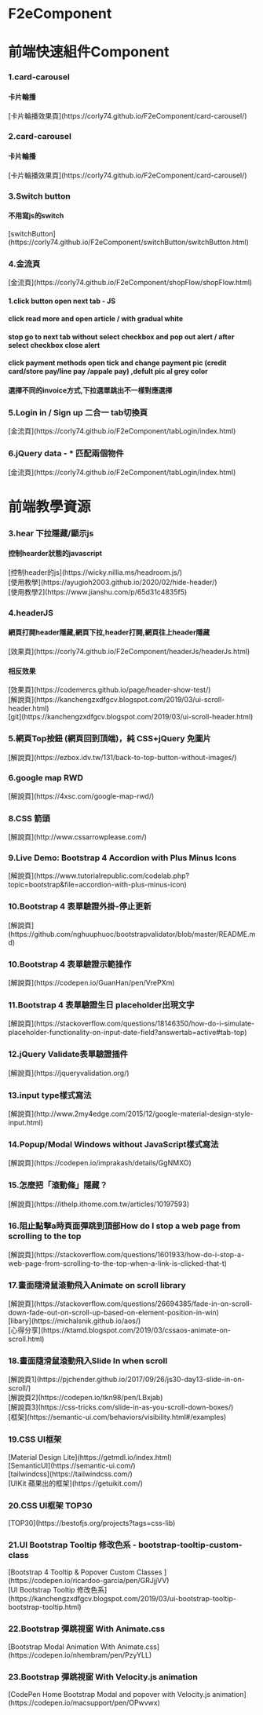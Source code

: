 # F2eComponent

<h1>前端快速組件Component</h1>


<h3>1.card-carousel</h3>
<h4>卡片輪播</h4>
[卡片輪播效果頁](https://corly74.github.io/F2eComponent/card-carousel/)


<h3>2.card-carousel</h3>
<h4>卡片輪播</h4>
[卡片輪播效果頁](https://corly74.github.io/F2eComponent/card-carousel/)


<h3>3.Switch button</h3>
<h4>不用寫js的switch</h4>
[switchButton](https://corly74.github.io/F2eComponent/switchButton/switchButton.html)

<h3>4.金流頁</h3>
[金流頁](https://corly74.github.io/F2eComponent/shopFlow/shopFlow.html)
<h4>1.click button open next tab - JS</h4>
<h4>click read more and open article / with gradual white </h4>
<h4>stop go to next tab without select checkbox and pop out alert  / after select checkbox close alert  </h4>
<h4>click payment methods open tick and change payment pic (credit card/store pay/line pay /appale pay) ,defult pic al  grey color  </h4>
<h4>選擇不同的invoice方式,下拉選單跳出不一樣對應選擇</h4>

<h3>5.Login in / Sign up 二合一 tab切換頁</h3>
[金流頁](https://corly74.github.io/F2eComponent/tabLogin/index.html)


<h3>6.jQuery data - * 匹配兩個物件</h3>
[金流頁](https://corly74.github.io/F2eComponent/tabLogin/index.html)

<h1>前端教學資源</h1>


<h3>3.hear 下拉隱藏/顯示js </h3>
<h4>控制hearder狀態的javascript</h4>
[控制header的js](https://wicky.nillia.ms/headroom.js/)<br>
[使用教學](https://ayugioh2003.github.io/2020/02/hide-header/)<br>
[使用教學2](https://www.jianshu.com/p/65d31c4835f5)<br>

<h3>4.headerJS</h3>
<h4>網頁打開header隱藏,網頁下拉,header打開,網頁往上header隱藏</h4>
[效果頁](https://corly74.github.io/F2eComponent/headerJs/headerJs.html)<br>
<h4>相反效果</h4>
[效果頁](https://codemercs.github.io/page/header-show-test/)<br>
[解說頁](https://kanchengzxdfgcv.blogspot.com/2019/03/ui-scroll-header.html)<br>
[git](https://kanchengzxdfgcv.blogspot.com/2019/03/ui-scroll-header.html)<br>


<h3>5.網頁Top按鈕 (網頁回到頂端)，純 CSS+jQuery 免圖片</h3>
[解說頁](https://ezbox.idv.tw/131/back-to-top-button-without-images/)<br>

<h3>6.google map RWD</h3>
[解說頁](https://4xsc.com/google-map-rwd/)<br>

<h3>8.CSS 箭頭</h3>
[解說頁](http://www.cssarrowplease.com/)<br>

<h3>9.Live Demo: Bootstrap 4 Accordion with Plus Minus Icons</h3>
[解說頁](https://www.tutorialrepublic.com/codelab.php?topic=bootstrap&file=accordion-with-plus-minus-icon)<br>

<h3>10.Bootstrap 4 表單驗證外掛-停止更新</h3>
[解說頁](https://github.com/nghuuphuoc/bootstrapvalidator/blob/master/README.md)<br>

<h3>10.Bootstrap 4 表單驗證示範操作</h3>
[解說頁](https://codepen.io/GuanHan/pen/VrePXm)<br>


<h3>11.Bootstrap 4 表單驗證生日 placeholder出現文字</h3>
[解說頁](https://stackoverflow.com/questions/18146350/how-do-i-simulate-placeholder-functionality-on-input-date-field?answertab=active#tab-top)<br>

<h3>12.jQuery Validate表單驗證插件</h3>
[解說頁](https://jqueryvalidation.org/)<br>

<h3>13.input type樣式寫法</h3>
[解說頁](http://www.2my4edge.com/2015/12/google-material-design-style-input.html)<br>

<h3>14.Popup/Modal Windows without JavaScript樣式寫法</h3>
[解說頁](https://codepen.io/imprakash/details/GgNMXO)<br>

<h3>15.怎麼把「滾動條」隱藏？</h3>
[解說頁](https://ithelp.ithome.com.tw/articles/10197593)<br>

<h3>16.阻止點擊a時頁面彈跳到頂部How do I stop a web page from scrolling to the top </h3>
[解說頁](https://stackoverflow.com/questions/1601933/how-do-i-stop-a-web-page-from-scrolling-to-the-top-when-a-link-is-clicked-that-t)<br>


<h3>17.畫面隨滑鼠滾動飛入Animate on scroll library</h3>
[解說頁](https://stackoverflow.com/questions/26694385/fade-in-on-scroll-down-fade-out-on-scroll-up-based-on-element-position-in-win)<br>
[libary](https://michalsnik.github.io/aos/)<br>
[心得分享](https://ktamd.blogspot.com/2019/03/cssaos-animate-on-scroll.html)<br>

<h3>18.畫面隨滑鼠滾動飛入Slide In when scroll</h3>
[解說頁1](https://pjchender.github.io/2017/09/26/js30-day13-slide-in-on-scroll/)<br>
[解說頁2](https://codepen.io/tkn98/pen/LBxjab)<br>
[解說頁3](https://css-tricks.com/slide-in-as-you-scroll-down-boxes/)<br>
[框架](https://semantic-ui.com/behaviors/visibility.html#/examples)<br>

<h3>19.CSS UI框架</h3>
[Material Design Lite](https://getmdl.io/index.html)<br>
[SemanticUI](https://semantic-ui.com/)<br>
[tailwindcss](https://tailwindcss.com/)<br>
[UIKit 蘋果出的框架](https://getuikit.com/)<br>

<h3>20.CSS UI框架 TOP30</h3>
[TOP30](https://bestofjs.org/projects?tags=css-lib)<br>

<h3>21.UI Bootstrap Tooltip 修改色系 - bootstrap-tooltip-custom-class</h3>
[Bootstrap 4 Tooltip & Popover Custom Classes
](https://codepen.io/ricardoo-garcia/pen/GRJjjVV)<br>
[UI Bootstrap Tooltip 修改色系](https://kanchengzxdfgcv.blogspot.com/2019/03/ui-bootstrap-tooltip-bootstrap-tooltip.html)<br>

<h3>22.Bootstrap 彈跳視窗 With Animate.css</h3>
[Bootstrap Modal Animation With Animate.css](https://codepen.io/nhembram/pen/PzyYLL)<br>

<h3>23.Bootstrap 彈跳視窗 With Velocity.js animation</h3>
[CodePen Home
Bootstrap Modal and popover with Velocity.js animation](https://codepen.io/macsupport/pen/OPwvwx)<br>
